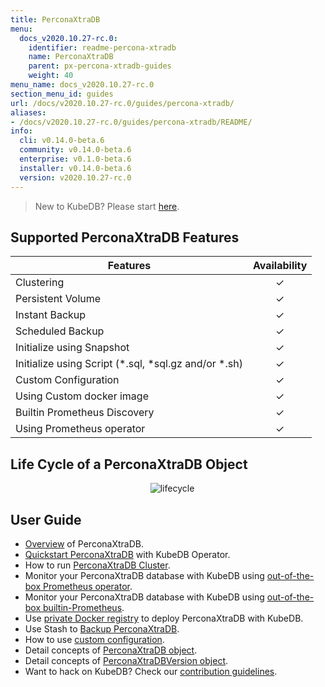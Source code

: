 ```yaml
---
title: PerconaXtraDB
menu:
  docs_v2020.10.27-rc.0:
    identifier: readme-percona-xtradb
    name: PerconaXtraDB
    parent: px-percona-xtradb-guides
    weight: 40
menu_name: docs_v2020.10.27-rc.0
section_menu_id: guides
url: /docs/v2020.10.27-rc.0/guides/percona-xtradb/
aliases:
- /docs/v2020.10.27-rc.0/guides/percona-xtradb/README/
info:
  cli: v0.14.0-beta.6
  community: v0.14.0-beta.6
  enterprise: v0.1.0-beta.6
  installer: v0.14.0-beta.6
  version: v2020.10.27-rc.0
---
```


> New to KubeDB? Please start [here](/docs/v2020.10.27-rc.0/README).

## Supported PerconaXtraDB Features

| Features                                                | Availability |
| ------------------------------------------------------- | :----------: |
| Clustering                                              |   &#10003;   |
| Persistent Volume                                       |   &#10003;   |
| Instant Backup                                          |   &#10003;   |
| Scheduled Backup                                        |   &#10003;   |
| Initialize using Snapshot                               |   &#10003;   |
| Initialize using Script (\*.sql, \*sql.gz and/or \*.sh) |   &#10003;   |
| Custom Configuration                                    |   &#10003;   |
| Using Custom docker image                               |   &#10003;   |
| Builtin Prometheus Discovery                            |   &#10003;   |
| Using Prometheus operator                               |   &#10003;   |

## Life Cycle of a PerconaXtraDB Object

<p align="center">
  <img alt="lifecycle" src="/docs/v2020.10.27-rc.0/images/percona-xtradb/Lifecycle_of_a_PerconaXtraDB.svg" >
</p>

## User Guide

- [Overview](/docs/v2020.10.27-rc.0/guides/percona-xtradb/overview/overview) of PerconaXtraDB.
- [Quickstart PerconaXtraDB](/docs/v2020.10.27-rc.0/guides/percona-xtradb/quickstart/quickstart) with KubeDB Operator.
- How to run [PerconaXtraDB Cluster](/docs/v2020.10.27-rc.0/guides/percona-xtradb/clustering/percona-xtradb-cluster).
- Monitor your PerconaXtraDB database with KubeDB using [out-of-the-box Prometheus operator](/docs/v2020.10.27-rc.0/guides/percona-xtradb/monitoring/using-prometheus-operator).
- Monitor your PerconaXtraDB database with KubeDB using [out-of-the-box builtin-Prometheus](/docs/v2020.10.27-rc.0/guides/percona-xtradb/monitoring/using-builtin-prometheus).
- Use [private Docker registry](/docs/v2020.10.27-rc.0/guides/percona-xtradb/private-registry/using-private-registry) to deploy PerconaXtraDB with KubeDB.
- Use Stash to [Backup PerconaXtraDB](/docs/v2020.10.27-rc.0/guides/percona-xtradb/backup/stash).
- How to use [custom configuration](/docs/v2020.10.27-rc.0/guides/percona-xtradb/configuration/using-config-file).
- Detail concepts of [PerconaXtraDB object](/docs/v2020.10.27-rc.0/guides/percona-xtradb/concepts/percona-xtradb).
- Detail concepts of [PerconaXtraDBVersion object](/docs/v2020.10.27-rc.0/guides/percona-xtradb/concepts/catalog).
- Want to hack on KubeDB? Check our [contribution guidelines](/docs/v2020.10.27-rc.0/CONTRIBUTING).
